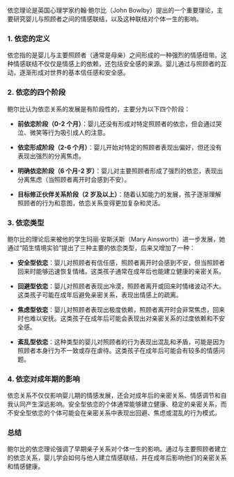 依恋理论是英国心理学家约翰·鲍尔比（John Bowlby）提出的一个重要理论，主要研究婴儿与照顾者之间的情感联结，以及这种联结对个体一生的影响。

### 1. 依恋的定义

依恋指的是婴儿与主要照顾者（通常是母亲）之间形成的一种强烈的情感纽带。这种情感联结不仅仅是情感上的依赖，还包括安全感的来源。婴儿通过与照顾者的互动，逐渐形成对世界的基本信任感和安全感。

### 2. 依恋的四个阶段

鲍尔比认为依恋关系的发展是有阶段性的，主要分为以下四个阶段：

- **前依恋阶段（0-2 个月）**：婴儿还没有形成对特定照顾者的依恋，但会通过哭泣、微笑等行为吸引成人的注意。
- **依恋形成阶段（2-6 个月）**：婴儿开始对特定的照顾者表现出偏好，但还没有表现出强烈的分离焦虑。

- **明确依恋阶段（6 个月-2 岁）**：婴儿对主要照顾者形成了强烈的依恋，表现出分离焦虑（当照顾者离开时会感到不安）。

- **目标修正伙伴关系阶段（2 岁及以上）**：随着认知能力的发展，孩子逐渐理解照顾者的行为和意图，依恋关系变得更加复杂和灵活。

### 3. 依恋类型

鲍尔比的理论后来被他的学生玛丽·安斯沃斯（Mary Ainsworth）进一步发展，她通过“陌生情境实验”提出了三种主要的依恋类型，后来又增加了一种：

- **安全型依恋**：婴儿对照顾者有信任感，照顾者离开时会感到不安，但当照顾者回来时能够迅速恢复情绪。这类孩子通常在成年后也能建立健康的亲密关系。

- **回避型依恋**：婴儿对照顾者表现出冷漠，照顾者离开或回来时情绪波动不大。这类孩子可能在成年后避免亲密关系，表现出情感上的疏离。

- **焦虑型依恋**：婴儿对照顾者表现出极度依赖，照顾者离开时会非常焦虑，回来时也难以安抚。这类孩子在成年后可能会表现出对亲密关系的过度依赖和不安全感。

- **紊乱型依恋**：这种类型的婴儿对照顾者的行为表现出混乱和矛盾，可能是因为照顾者本身行为不一致或存在虐待。这类孩子在成年后可能会有较多的情感问题。

### 4. 依恋对成年期的影响

依恋关系不仅仅影响婴儿期的情感发展，还会对成年后的亲密关系、情感调节和自我认同产生深远影响。安全型依恋的个体通常能够建立健康、稳定的亲密关系，而不安全型依恋的个体可能会在亲密关系中表现出回避、焦虑或混乱的行为模式。

### 总结

鲍尔比的依恋理论强调了早期亲子关系对个体一生的影响。通过与主要照顾者建立的依恋关系，婴儿学会如何与他人建立情感联结，并在成年后影响他们的亲密关系和情感健康。
